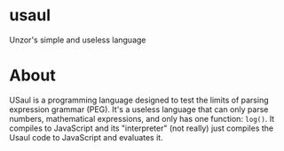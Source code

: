 # usaul
Unzor's simple and useless language

# About
USaul is a programming language designed to test the limits of parsing expression grammar (PEG). It's a useless language that can only parse numbers, mathematical expressions, and only has one function: `log()`. It compiles to JavaScript and its "interpreter" (not really) just compiles the Usaul code to JavaScript and evaluates it.
